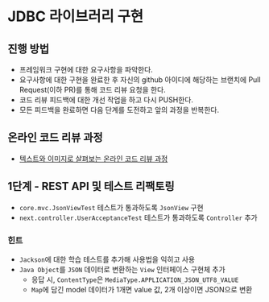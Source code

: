 # JDBC 라이브러리 구현
## 진행 방법
* 프레임워크 구현에 대한 요구사항을 파악한다.
* 요구사항에 대한 구현을 완료한 후 자신의 github 아이디에 해당하는 브랜치에 Pull Request(이하 PR)를 통해 코드 리뷰 요청을 한다.
* 코드 리뷰 피드백에 대한 개선 작업을 하고 다시 PUSH한다.
* 모든 피드백을 완료하면 다음 단계를 도전하고 앞의 과정을 반복한다.

## 온라인 코드 리뷰 과정
* [텍스트와 이미지로 살펴보는 온라인 코드 리뷰 과정](https://github.com/next-step/nextstep-docs/tree/master/codereview)

## 1단계 - REST API 및 테스트 리팩토링

- `core.mvc.JsonViewTest` 테스트가 통과하도록 `JsonView` 구현
- `next.controller.UserAcceptanceTest` 테스트가 통과하도록 `Controller` 추가

### 힌트

- `Jackson`에 대한 학습 테스트를 추가해 사용법을 익히고 사용
- `Java Object`를 `JSON` 데이터로 변환하는 `View` 인터페이스 구현체 추가
  - 응답 시, `ContentType`은 `MediaType.APPLICATION_JSON_UTF8_VALUE`
  - `Map`에 담긴 model 데이터가 1개면 value 값, 2개 이상이면 JSON으로 변환
